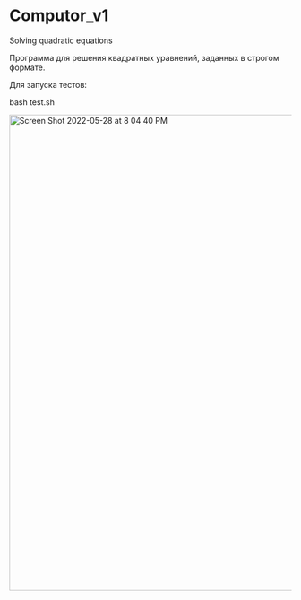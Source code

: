 # Computor_v1
Solving quadratic equations

Программа для решения квадратных уравнений, заданных в строгом формате.

Для запуска тестов:

bash test.sh

<img width="849" alt="Screen Shot 2022-05-28 at 8 04 40 PM" src="https://user-images.githubusercontent.com/70471514/170835470-e58fe018-95f3-4070-913e-03e6f8ceca97.png">

